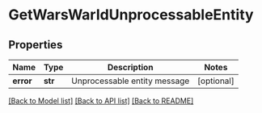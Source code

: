 # GetWarsWarIdUnprocessableEntity

## Properties
Name | Type | Description | Notes
------------ | ------------- | ------------- | -------------
**error** | **str** | Unprocessable entity message | [optional] 

[[Back to Model list]](../README.md#documentation-for-models) [[Back to API list]](../README.md#documentation-for-api-endpoints) [[Back to README]](../README.md)


